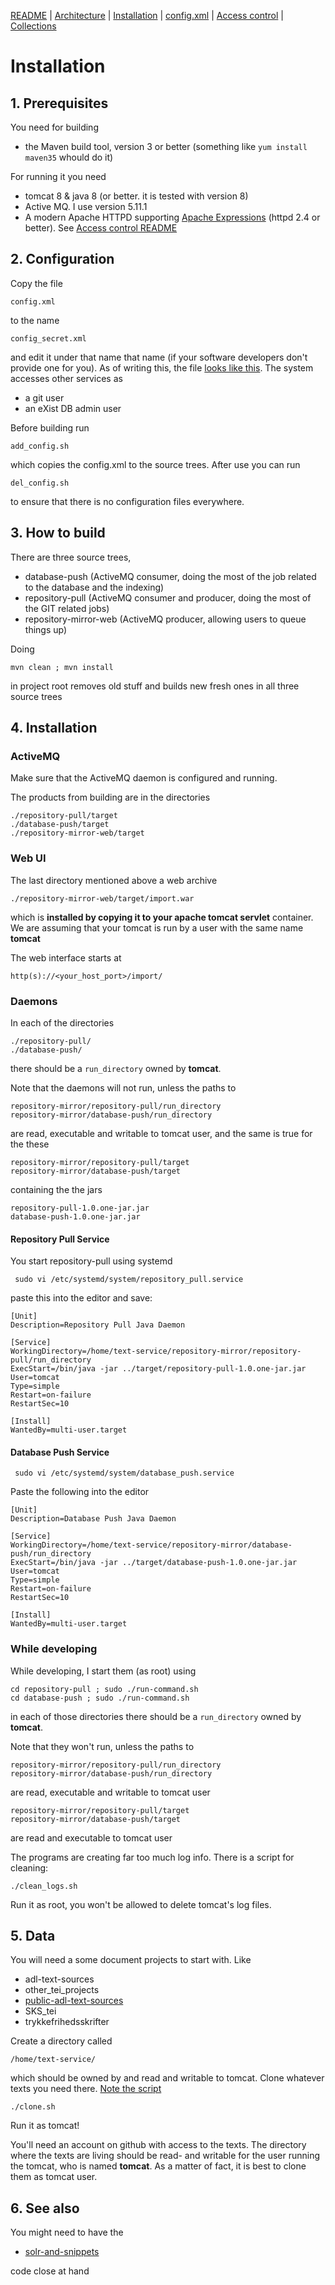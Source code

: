 [README](README.md) | [Architecture](ARCHITECTURE.md) | [Installation](INSTALL.md) | [config.xml](CONFIG.md) | [Access control](./htaccess/README.md) | [Collections](./collections/README.md)

# Installation

## 1. Prerequisites

You need for building

* the Maven build tool, version 3 or better (something like ```yum install maven35``` whould do it)

For running it you need

* tomcat 8 & java 8 (or better. it is tested with version 8)
* Active MQ. I use version 5.11.1
* A modern Apache HTTPD supporting [Apache Expressions](https://httpd.apache.org/docs/2.4/expr.html) (httpd 2.4 or better). See [Access control README](htaccess/README.md)

## 2. Configuration

Copy the file

```
config.xml
```

to the name

```
config_secret.xml
```

and edit it under that name that name (if your software developers don't provide one for you). As of writing this, the file [looks like this](CONFIG.md). The system accesses other services as

* a git user
* an eXist DB admin user

Before building run 

```add_config.sh```

which copies the config.xml to the source trees. After use you can run 

```del_config.sh```

to ensure that there is no configuration files everywhere.

## 3. How to build

There are three source trees,

* database-push (ActiveMQ consumer, doing the most of the job related to the database and the indexing)
* repository-pull (ActiveMQ consumer and producer, doing the most of the GIT related jobs)
* repository-mirror-web (ActiveMQ producer, allowing users to queue things up)

Doing

```
mvn clean ; mvn install
```

in project root removes old stuff and builds new fresh ones in all three source trees

## 4. Installation

### ActiveMQ

Make sure that the ActiveMQ daemon is configured and running. 

The products from building are in the directories

```
./repository-pull/target
./database-push/target
./repository-mirror-web/target
```

### Web UI

The last directory mentioned above a web archive

```
./repository-mirror-web/target/import.war
```

which is **installed by copying it to your apache tomcat servlet**
container. We are assuming that your tomcat is run by a user with the
same name __tomcat__

The web interface starts at 

```
http(s)://<your_host_port>/import/
```

### Daemons

In each of the directories

```
./repository-pull/
./database-push/
```

there should be a ```run_directory``` owned by __tomcat__.

Note that the daemons will not run, unless the paths to 

```
repository-mirror/repository-pull/run_directory
repository-mirror/database-push/run_directory
```
are read, executable and writable to tomcat user, and the same is true for the these

```
repository-mirror/repository-pull/target
repository-mirror/database-push/target
```

containing the the jars

```
repository-pull-1.0.one-jar.jar
database-push-1.0.one-jar.jar
```
#### Repository Pull Service

You start repository-pull using systemd

```
 sudo vi /etc/systemd/system/repository_pull.service

```

paste this into the editor and save:

```
[Unit]
Description=Repository Pull Java Daemon

[Service]
WorkingDirectory=/home/text-service/repository-mirror/repository-pull/run_directory
ExecStart=/bin/java -jar ../target/repository-pull-1.0.one-jar.jar
User=tomcat
Type=simple
Restart=on-failure
RestartSec=10

[Install]
WantedBy=multi-user.target
```

#### Database Push Service

```
 sudo vi /etc/systemd/system/database_push.service
```

Paste the following into the editor

```
[Unit]
Description=Database Push Java Daemon

[Service]
WorkingDirectory=/home/text-service/repository-mirror/database-push/run_directory
ExecStart=/bin/java -jar ../target/database-push-1.0.one-jar.jar
User=tomcat
Type=simple
Restart=on-failure
RestartSec=10

[Install]
WantedBy=multi-user.target
```

### While developing

While developing, I start them (as root) using

```
cd repository-pull ; sudo ./run-command.sh
cd database-push ; sudo ./run-command.sh 
```

in each of those directories there should be a ```run_directory``` owned by __tomcat__.

Note that they won't run, unless the paths to 

```
repository-mirror/repository-pull/run_directory
repository-mirror/database-push/run_directory
```
are read, executable and writable to tomcat user

```
repository-mirror/repository-pull/target
repository-mirror/database-push/target
```
are read and executable to tomcat user

The programs are creating far too much log info. There is a script for cleaning:

```
./clean_logs.sh
```

Run it as root, you won't be allowed to delete tomcat's log files.

## 5.  Data

You will need a some document projects to start with. Like

* adl-text-sources
* other_tei_projects
* [public-adl-text-sources](https://github.com/Det-Kongelige-Bibliotek/public-adl-text-sources)
* SKS_tei
* trykkefrihedsskrifter

Create a directory called

```
/home/text-service/
```

which should be owned by and read and writable to tomcat. Clone
whatever texts you need there. [Note the script](./clone.sh)

```
./clone.sh
```

Run it as tomcat!

You'll need an account on github with access to the texts. The
directory where the texts are living should be read- and writable for
the user running the tomcat, who is named __tomcat__. As a matter of
fact, it is best to clone them as tomcat user.

## 6. See also

You might need to have the 

* [solr-and-snippets](https://github.com/Det-Kongelige-Bibliotek/solr-and-snippets)

code close at hand
